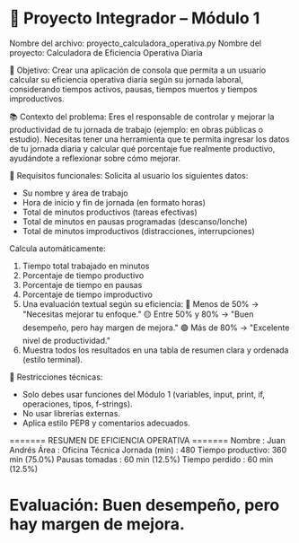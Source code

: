 # 🧾 Proyecto Integrador – Módulo 1
Nombre del archivo: proyecto_calculadora_operativa.py
Nombre del proyecto: Calculadora de Eficiencia Operativa Diaria

🎯 Objetivo:
Crear una aplicación de consola que permita a un usuario calcular su eficiencia operativa 
diaria según su jornada laboral, considerando tiempos activos, pausas, tiempos muertos y 
tiempos improductivos.

📚 Contexto del problema:
Eres el responsable de controlar y mejorar la productividad de tu jornada de trabajo 
(ejemplo: en obras públicas o estudio). Necesitas tener una herramienta que te permita 
ingresar los datos de tu jornada diaria y calcular qué porcentaje fue realmente productivo, 
ayudándote a reflexionar sobre cómo mejorar.

📂 Requisitos funcionales:
Solicita al usuario los siguientes datos:

- Su nombre y área de trabajo
- Hora de inicio y fin de jornada (en formato horas)
- Total de minutos productivos (tareas efectivas)
- Total de minutos en pausas programadas (descanso/lonche)
- Total de minutos improductivos (distracciones, interrupciones)

Calcula automáticamente:

1. Tiempo total trabajado en minutos
2. Porcentaje de tiempo productivo
3. Porcentaje de tiempo en pausas
4. Porcentaje de tiempo improductivo
5. Una evaluación textual según su eficiencia:
🔴 Menos de 50% → "Necesitas mejorar tu enfoque."
🟡 Entre 50% y 80% → "Buen desempeño, pero hay margen de mejora."
🟢 Más de 80% → "Excelente nivel de productividad."
6. Muestra todos los resultados en una tabla de resumen clara y ordenada (estilo terminal).

🧰 Restricciones técnicas:
- Solo debes usar funciones del Módulo 1 (variables, input, print, if, operaciones, tipos, f-strings).
- No usar librerías externas.
- Aplica estilo PEP8 y comentarios adecuados.

======= RESUMEN DE EFICIENCIA OPERATIVA =======
Nombre           : Juan Andrés
Área             : Oficina Técnica
Jornada (min)    : 480
Tiempo productivo: 360 min (75.0%)
Pausas tomadas   : 60 min (12.5%)
Tiempo perdido   : 60 min (12.5%)

Evaluación: Buen desempeño, pero hay margen de mejora.
===============================================
